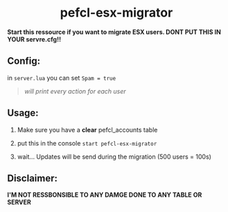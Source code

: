 <h1 align="center">pefcl-esx-migrator</h1>

**Start this ressource if you want to migrate ESX users. DONT PUT THIS IN YOUR servre.cfg!!**

## Config:
in `server.lua`
you can set `Spam = true` 
>*will print every action for each user*

## Usage:
1. Make sure you have a **clear** pefcl_accounts table

2. put this in the console `start pefcl-esx-migrator`

3. wait... Updates will be send during the migration (500 users = 100s)
   
## Disclaimer:
**I'M NOT RESSBONSIBLE TO ANY DAMGE DONE TO ANY TABLE OR SERVER**
